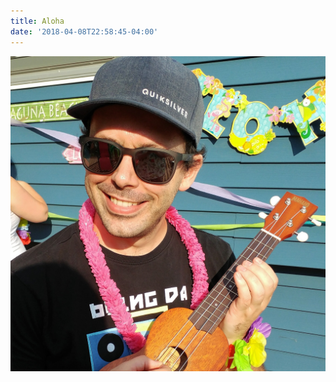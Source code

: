 ```yaml
---
title: Aloha
date: '2018-04-08T22:58:45-04:00'
---
```

![](/site/static/img/blog/20170812_175835.jpg)
